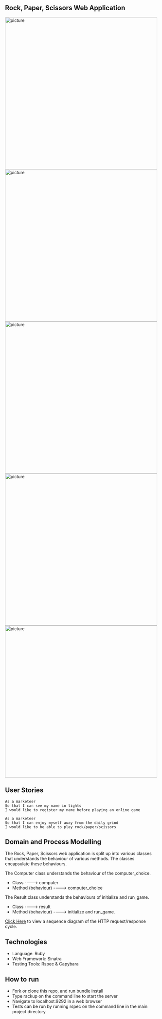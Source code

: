 ## Rock, Paper, Scissors Web Application

<img width="500" alt="picture" src="https://raw.githubusercontent.com/RichEwin/rps-challenge/master/Images/Screenshot%202020-05-31%20at%2012.18.38.png">

<img width="500" alt="picture" src="https://github.com/RichEwin/rps-challenge/blob/master/Images/Screenshot%202020-05-31%20at%2012.18.47.png?raw=true">

<img width="500" alt="picture" src="https://github.com/RichEwin/rps-challenge/blob/master/Images/Screenshot%202020-05-31%20at%2012.19.09.png?raw=true">

<img width="500" alt="picture" src="https://github.com/RichEwin/rps-challenge/blob/master/Images/Screenshot%202020-05-31%20at%2012.22.12.png?raw=true">

<img width="500" alt="picture" src="https://github.com/RichEwin/rps-challenge/blob/master/Images/Screenshot%202020-05-31%20at%2012.22.29.png?raw=true">

## User Stories

```
As a marketeer
So that I can see my name in lights
I would like to register my name before playing an online game

As a marketeer
So that I can enjoy myself away from the daily grind
I would like to be able to play rock/paper/scissors
```

## Domain and Process Modelling

The Rock, Paper, Scissors web application is split up into various classes that understands the behaviour of various methods. The classes encapsulate these behaviours. 

The Computer class understands the behaviour of the computer_choice.

- Class ----> computer
- Method (behaviour) ----> computer_choice 

The Result class understands the behaviours of initialize and run_game.

- Class ----> result
- Method (behaviour) ----> initialize and run_game.

[Click Here](https://github.com/RichEwin/rps-challenge/blob/master/Images/Screenshot%202020-05-31%20at%2013.05.20.png?raw=true) to view a sequence diagram of the HTTP request/response cycle.

## Technologies 

- Language: Ruby
- Web Framework: Sinatra
- Testing Tools: Rspec & Capybara

## How to run

- Fork or clone this repo, and run bundle install
- Type rackup on the command line to start the server
- Navigate to localhost:9292 in a web browser
- Tests can be run by running rspec on the command line in the main project directory
